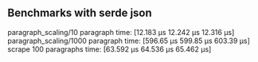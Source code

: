 
## Benchmarks with serde json

paragraph_scaling/10 paragraph      time:   [12.183 µs 12.242 µs 12.316 µs]
paragraph_scaling/1000 paragraph    time:   [596.65 µs 599.85 µs 603.39 µs]
scrape 100 paragraphs               time:   [63.592 µs 64.536 µs 65.462 µs]